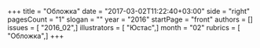 +++
title = "Обложка"
date = "2017-03-02T11:22:40+03:00"
side = "right"
pagesCount = "1"
slogan = ""
year = "2016"
startPage = "front"
authors = []
issues = [ "2016_02",]
illustrators = [ "Юстас",]
month = "02"
rubrics = [ "Обложка",]
+++
